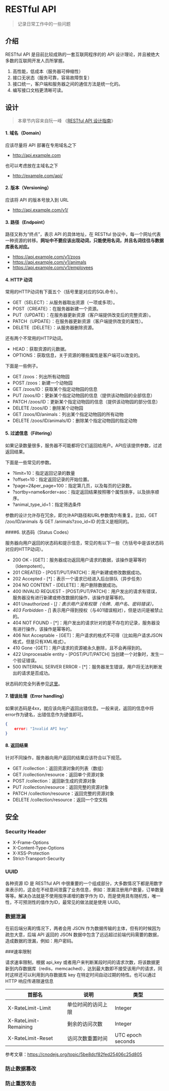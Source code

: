 RESTful API
=========================

> 记录日常工作中的一些问题

## 介绍

RESTful API 是目前比较成熟的一套互联网程序的的 API 设计理论，并且被绝大多数的互联网开发人员所掌握。

1. 高性能，低成本（服务器可伸缩性）
2. 接口无状态（服务可靠，容易故障恢复）
3. 接口统一，客户端和服务器之间的通信方法是统一化的。
4. 编写接口文档更清晰可读。

## 设计

> 本章节内容来自阮一峰 《[RESTful API 设计指南](http://www.ruanyifeng.com/blog/2014/05/restful_api.html)》

#### 1. 域名（Domain）

应该尽量将 API 部署在专用域名之下

- http://api.example.com

也可以考虑放在主域名之下

- http://example.com/api/

#### 2. 版本（Versioning）

应该将 API 的版本号放入到 URL

- http://api.example.com/v1/

#### 3. 路径（Endpoint）

路径又称为“终点”，表示 API 的具体地址，在 RESTful 协议中，每一个网址代表一种资源的转移。**网址中不要应该出现动词，只能使用名词，并且名词往往与数据库表名对应。**

- https://api.example.com/v1/zoos
- https://api.example.com/v1/animals
- https://api.example.com/v1/employees

#### 4. HTTP 动词

常用的HTTP动词有下面五个（括号里是对应的SQL命令）。

- GET（SELECT）：从服务器取出资源（一项或多项）。
- POST（CREATE）：在服务器新建一个资源。
- PUT（UPDATE）：在服务器更新资源（客户端提供改变后的完整资源）。
- PATCH（UPDATE）：在服务器更新资源（客户端提供改变的属性）。
- DELETE（DELETE）：从服务器删除资源。

还有两个不常用的HTTP动词。

- HEAD：获取资源的元数据。
- OPTIONS：获取信息，关于资源的哪些属性是客户端可以改变的。

下面是一些例子。

- GET /zoos：列出所有动物园
- POST /zoos：新建一个动物园
- GET /zoos/ID：获取某个指定动物园的信息
- PUT /zoos/ID：更新某个指定动物园的信息（提供该动物园的全部信息）
- PATCH /zoos/ID：更新某个指定动物园的信息（提供该动物园的部分信息）
- DELETE /zoos/ID：删除某个动物园
- GET /zoos/ID/animals：列出某个指定动物园的所有动物
- DELETE /zoos/ID/animals/ID：删除某个指定动物园的指定动物

#### 5. 过滤信息（Filtering）

如果记录数量很多，服务器不可能都将它们返回给用户。API应该提供参数，过滤返回结果。

下面是一些常见的参数。

- ?limit=10：指定返回记录的数量
- ?offset=10：指定返回记录的开始位置。
- ?page=2&per_page=100：指定第几页，以及每页的记录数。
- ?sortby=name&order=asc：指定返回结果按照哪个属性排序，以及排序顺序。
- ?animal_type_id=1：指定筛选条件

参数的设计允许存在冗余，即允许API路径和URL参数偶尔有重复。比如，GET /zoo/ID/animals 与 GET /animals?zoo_id=ID 的含义是相同的。

####6. 状态码（Status Codes）

服务器向用户返回的状态码和提示信息，常见的有以下一些（方括号中是该状态码对应的HTTP动词）。

- 200 OK - [GET]：服务器成功返回用户请求的数据，该操作是幂等的（Idempotent）。
- 201 CREATED - [POST/PUT/PATCH]：用户新建或修改数据成功。
- 202 Accepted - [*]：表示一个请求已经进入后台排队（异步任务）
- 204 NO CONTENT - [DELETE]：用户删除数据成功。
- 400 INVALID REQUEST - [POST/PUT/PATCH]：用户发出的请求有错误，服务器没有进行新建或修改数据的操作，该操作是幂等的。
- 401 Unauthorized - [*]：表示用户没有权限（令牌、用户名、密码错误）。*
- *403 Forbidden - [*] 表示用户得到授权（与401错误相对），但是访问是被禁止的。
- 404 NOT FOUND - [*]：用户发出的请求针对的是不存在的记录，服务器没有进行操作，该操作是幂等的。
- 406 Not Acceptable - [GET]：用户请求的格式不可得（比如用户请求JSON格式，但是只有XML格式）。
- 410 Gone -[GET]：用户请求的资源被永久删除，且不会再得到的。
- 422 Unprocesable entity - [POST/PUT/PATCH] 当创建一个对象时，发生一个验证错误。
- 500 INTERNAL SERVER ERROR - [*]：服务器发生错误，用户将无法判断发出的请求是否成功。

状态码的完全列表参见[这里](http://www.w3.org/Protocols/rfc2616/rfc2616-sec10.html)。

#### 7. 错误处理（Error handling）

如果状态码是4xx，就应该向用户返回出错信息。一般来说，返回的信息中将error作为键名，出错信息作为键值即可。

```json
{
    error: "Invalid API key"
}
```

#### 8. 返回结果

针对不同操作，服务器向用户返回的结果应该符合以下规范。

- GET /collection：返回资源对象的列表（数组）
- GET /collection/resource：返回单个资源对象
- POST /collection：返回新生成的资源对象
- PUT /collection/resource：返回完整的资源对象
- PATCH /collection/resource：返回完整的资源对象
- DELETE /collection/resource：返回一个空文档

## 安全

### Security Header

- X-Frame-Options
- X-Content-Type-Options
- X-XSS-Protection
- Strict-Transport-Security

### UUID

各种资源 ID 是 RESTful API 中很重要的一个组成部分，大多数情况下都是用数字来表示的，这会在不经意间泄露了业务信息，例如：泄漏注册用户数量，订单数量等等。解决办法就是不使用按序递增的数字作为 ID，而是使用具有随机性，唯一性，不可预测性的值作为ID，最常见的做法就是使用 UUID。

### 数据泄漏

在前后端分离的情况下，两者会用 JSON 作为数据传输的主体，但有的时候因为疏忽大意，后端 API 返回的 JSON 数据中包含了远远超过前端代码需要的数据，造成数据的泄漏，例如：用户密码。

###速率限制

请求速率限制，根据 api_key 或者用户来判断某段时间的请求次数，将该数据更新到内存数据库（redis，memcached），达到最大数即不接受该用户的请求，同时这样还可以利用到内存数据库 key 在特定时间自动过期的特性。也可以通过HTTP 响应传递限速信息

| 首部名                | 说明               | 类型              |
| --------------------- | ------------------ | ----------------- |
| X-RateLimit-Limit     | 单位时间的访问上限 | Integer           |
| X-RateLimit-Remaining | 剩余的访问次数     | Integer           |
| X-RateLimit-Reset     | 访问次数重置时间   | UTC epoch seconds |

参考文章：https://cnodejs.org/topic/5be8dcf82fed25406c25d805

### 防止数据篡改

### 防止重放攻击

